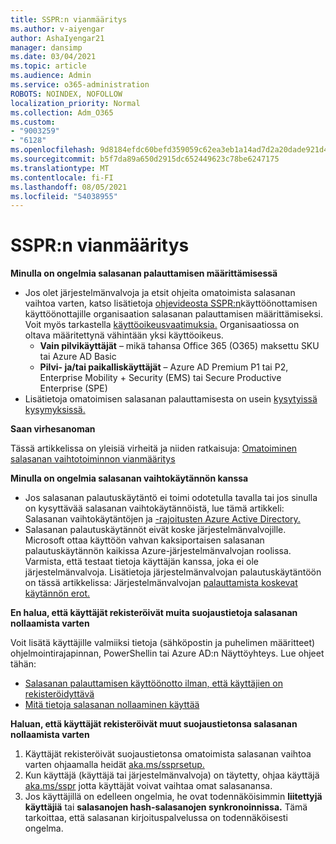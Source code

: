 ```yaml
---
title: SSPR:n vianmääritys
ms.author: v-aiyengar
author: AshaIyengar21
manager: dansimp
ms.date: 03/04/2021
ms.topic: article
ms.audience: Admin
ms.service: o365-administration
ROBOTS: NOINDEX, NOFOLLOW
localization_priority: Normal
ms.collection: Adm_O365
ms.custom:
- "9003259"
- "6128"
ms.openlocfilehash: 9d8184efdc60befd359059c62ea3eb1a14ad7d2a20dade921d4a71e424f52033
ms.sourcegitcommit: b5f7da89a650d2915dc652449623c78be6247175
ms.translationtype: MT
ms.contentlocale: fi-FI
ms.lasthandoff: 08/05/2021
ms.locfileid: "54038955"
---
```

# <a name="troubleshoot-sspr"></a>SSPR:n vianmääritys

**Minulla on ongelmia salasanan palauttamisen määrittämisessä**

- Jos olet järjestelmänvalvoja ja etsit ohjeita omatoimista salasanan vaihtoa varten, katso lisätietoja [ohjevideosta SSPR:n](https://docs.microsoft.com/azure/active-directory/authentication/tutorial-enable-sspr)käyttöönottamisen käyttöönottajille organisaation salasanan palauttamisen määrittämiseksi. Voit myös tarkastella [käyttöoikeusvaatimuksia.](https://docs.microsoft.com/azure/active-directory/authentication/concept-sspr-licensing?WT.mc_id=Portal-Microsoft_Azure_Support) Organisaatiossa on oltava määritettynä vähintään yksi käyttöoikeus.
    - **Vain pilvikäyttäjät** – mikä tahansa Office 365 (O365) maksettu SKU tai Azure AD Basic
    - **Pilvi- ja/tai paikalliskäyttäjät** – Azure AD Premium P1 tai P2, Enterprise Mobility + Security (EMS) tai Secure Productive Enterprise (SPE)
- Lisätietoja omatoimisen salasanan palauttamisesta on usein [kysytyissä kysymyksissä.](https://docs.microsoft.com/azure/active-directory/authentication/active-directory-passwords-faq?WT.mc_id=Portal-Microsoft_Azure_Support)

**Saan virhesanoman**

Tässä artikkelissa on yleisiä virheitä ja niiden ratkaisuja: [Omatoiminen salasanan vaihtotoiminnon vianmääritys](https://docs.microsoft.com/azure/active-directory/authentication/active-directory-passwords-troubleshoot?WT.mc_id=Portal-Microsoft_Azure_Support)

**Minulla on ongelmia salasanan vaihtokäytännön kanssa**

- Jos salasanan palautuskäytäntö ei toimi odotetulla tavalla tai jos sinulla on kysyttävää salasanan vaihtokäytännöistä, lue tämä artikkeli: Salasanan vaihtokäytäntöjen ja [-rajoitusten Azure Active Directory.](https://docs.microsoft.com/azure/active-directory/authentication/concept-sspr-policy?WT.mc_id=Portal-Microsoft_Azure_Support)
- Salasanan palautuskäytännöt eivät koske järjestelmänvalvojille. Microsoft ottaa käyttöön vahvan kaksiportaisen salasanan palautuskäytännön kaikissa Azure-järjestelmänvalvojan roolissa. Varmista, että testaat tietoja käyttäjän kanssa, joka ei ole järjestelmänvalvoja. Lisätietoja järjestelmänvalvojan palautuskäytäntöön on tässä artikkelissa: Järjestelmänvalvojan [palauttamista koskevat käytännön erot.](https://docs.microsoft.com/azure/active-directory/authentication/concept-sspr-policy?WT.mc_id=Portal-Microsoft_Azure_Support#administrator-reset-policy-differences)

**En halua, että käyttäjät rekisteröivät muita suojaustietoja salasanan nollaamista varten**

Voit lisätä käyttäjille valmiiksi tietoja (sähköpostin ja puhelimen määritteet) ohjelmointirajapinnan, PowerShellin tai Azure AD:n Näyttöyhteys. Lue ohjeet tähän:

- [Salasanan palauttamisen käyttöönotto ilman, että käyttäjien on rekisteröidyttävä](https://docs.microsoft.com/azure/active-directory/active-directory-passwords-data?WT.mc_id=Portal-Microsoft_Azure_Support#set-and-read-authentication-data-using-powershell)
- [Mitä tietoja salasanan nollaaminen käyttää](https://docs.microsoft.com/azure/active-directory/active-directory-passwords-data?WT.mc_id=Portal-Microsoft_Azure_Support)

**Haluan, että käyttäjät rekisteröivät muut suojaustietonsa salasanan nollaamista varten**

1. Käyttäjät rekisteröivät suojaustietonsa omatoimista salasanan vaihtoa varten ohjaamalla heidät [aka.ms/ssprsetup.](https://mysignins.microsoft.com/security-info)
1. Kun käyttäjä (käyttäjä tai järjestelmänvalvoja) on täytetty, ohjaa käyttäjä [aka.ms/sspr](https://passwordreset.microsoftonline.com/) jotta käyttäjät voivat vaihtaa omat salasanansa.
1. Jos käyttäjillä on edelleen ongelmia, he ovat todennäköisimmin **liitettyjä käyttäjiä** tai **salasanojen hash-salasanojen synkronoinnissa.** Tämä tarkoittaa, että salasanan kirjoituspalvelussa on todennäköisesti ongelma.